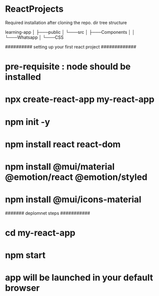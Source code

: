# ReactProjects
Required installation after cloning the repo.
dir tree structure

learning-app
│       ├───public
│       └───src
│           ├───Components
│           │   └───Whatsapp
│           └───CSS

########## setting up your first react project #############
#  pre-requisite : node should be installed
#  npx create-react-app my-react-app
# npm init -y
# npm install react react-dom
# npm install @mui/material @emotion/react @emotion/styled
# npm install @mui/icons-material
####### deplomnet steps ###########
# cd my-react-app
# npm start
# app will be launched in your default browser

